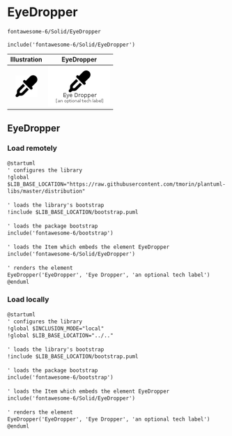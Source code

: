 # EyeDropper


```text
fontawesome-6/Solid/EyeDropper
```

```text
include('fontawesome-6/Solid/EyeDropper')
```



| Illustration | EyeDropper |
| :---: | :---: |
| ![illustration for Illustration](../../fontawesome-6/Solid/EyeDropper.png) | ![illustration for EyeDropper](../../fontawesome-6/Solid/EyeDropper.Local.png) |




## EyeDropper

### Load remotely
```plantuml
@startuml
' configures the library
!global $LIB_BASE_LOCATION="https://raw.githubusercontent.com/tmorin/plantuml-libs/master/distribution"

' loads the library's bootstrap
!include $LIB_BASE_LOCATION/bootstrap.puml

' loads the package bootstrap
include('fontawesome-6/bootstrap')

' loads the Item which embeds the element EyeDropper
include('fontawesome-6/Solid/EyeDropper')

' renders the element
EyeDropper('EyeDropper', 'Eye Dropper', 'an optional tech label')
@enduml
```

### Load locally
```plantuml
@startuml
' configures the library
!global $INCLUSION_MODE="local"
!global $LIB_BASE_LOCATION="../.."

' loads the library's bootstrap
!include $LIB_BASE_LOCATION/bootstrap.puml

' loads the package bootstrap
include('fontawesome-6/bootstrap')

' loads the Item which embeds the element EyeDropper
include('fontawesome-6/Solid/EyeDropper')

' renders the element
EyeDropper('EyeDropper', 'Eye Dropper', 'an optional tech label')
@enduml
```

